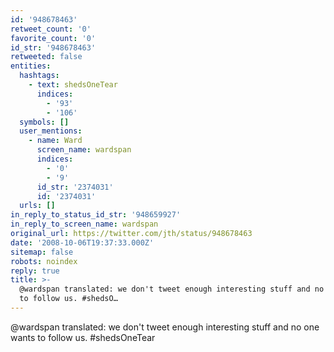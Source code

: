 ```yaml
---
id: '948678463'
retweet_count: '0'
favorite_count: '0'
id_str: '948678463'
retweeted: false
entities:
  hashtags:
    - text: shedsOneTear
      indices:
        - '93'
        - '106'
  symbols: []
  user_mentions:
    - name: Ward
      screen_name: wardspan
      indices:
        - '0'
        - '9'
      id_str: '2374031'
      id: '2374031'
  urls: []
in_reply_to_status_id_str: '948659927'
in_reply_to_screen_name: wardspan
original_url: https://twitter.com/jth/status/948678463
date: '2008-10-06T19:37:33.000Z'
sitemap: false
robots: noindex
reply: true
title: >-
  @wardspan translated: we don't tweet enough interesting stuff and no one wants
  to follow us. #shedsO…
---
```


@wardspan translated: we don't tweet enough interesting stuff and no one wants to follow us. #shedsOneTear